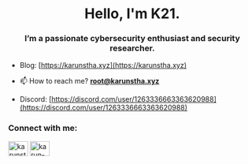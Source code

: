 <h1 align="center">Hello, I'm K21.</h1>
<h3 align="center">I’m a passionate cybersecurity enthusiast and security researcher.</h3>

- Blog: [https://karunstha.xyz](https://karunstha.xyz)

- 📫 How to reach me? **root@karunstha.xyz**

- Discord: [https://discord.com/user/1263336663363620988](https://discord.com/user/1263336663363620988)

<h3 align="left">Connect with me:</h3>
<p align="left">
<a href="https://twitter.com/karunstha859" target="blank"><img align="center" src="https://raw.githubusercontent.com/rahuldkjain/github-profile-readme-generator/master/src/images/icons/Social/twitter.svg" alt="karunstha859" height="30" width="40" /></a>
<a href="https://linkedin.com/in/karun-stha-646620327" target="blank"><img align="center" src="https://raw.githubusercontent.com/rahuldkjain/github-profile-readme-generator/master/src/images/icons/Social/linked-in-alt.svg" alt="karun-stha-646620327" height="30" width="40" /></a>
</p>

